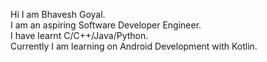 Hi I am Bhavesh Goyal. \
I am an aspiring Software Developer Engineer. \
I have learnt C/C++/Java/Python. \
Currently I am learning on Android Development with Kotlin.
